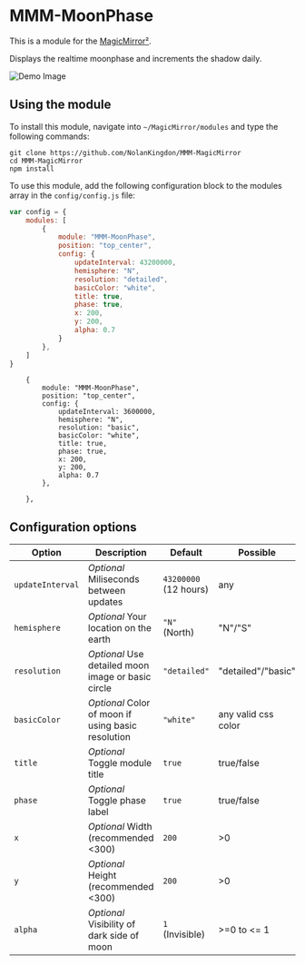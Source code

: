 # MMM-MoonPhase

This is a module for the [MagicMirror²](https://github.com/MichMich/MagicMirror/).

Displays the realtime moonphase and increments the shadow daily.

![Demo Image](https://github.com/NolanKingdon/MMM-MoonPhase/blob/master/images/2019-06-22-example-moons.png)

## Using the module



To install this module, navigate into `~/MagicMirror/modules` and type the following commands:
```
git clone https://github.com/NolanKingdon/MMM-MagicMirror
cd MMM-MagicMirror
npm install

```

To use this module, add the following configuration block to the modules array in the `config/config.js` file:
```js
var config = {
    modules: [
        {
			module: "MMM-MoonPhase",
			position: "top_center",
			config: {
				updateInterval: 43200000,
				hemisphere: "N",
				resolution: "detailed",
				basicColor: "white",
				title: true,
				phase: true,
				x: 200,
				y: 200,
				alpha: 0.7
			}
		},
    ]
}
```

		{
			module: "MMM-MoonPhase",
			position: "top_center",
			config: {
				updateInterval: 3600000,
				hemisphere: "N",
				resolution: "basic",
				basicColor: "white",
				title: true,
				phase: true,
				x: 200,
				y: 200,
				alpha: 0.7
			},

		},

## Configuration options

| Option           | Description                                       | Default              | Possible
|----------------- |---------------------------------------------------|----------------------|-----------
| `updateInterval` | *Optional* Miliseconds between updates            | `43200000` (12 hours)| any
| `hemisphere`     | *Optional* Your location on the earth             | `"N"` (North)        | "N"/"S"
| `resolution`     | *Optional* Use detailed moon image or basic circle| `"detailed"`         | "detailed"/"basic"
| `basicColor`     | *Optional* Color of moon if using basic resolution| `"white"`            | any valid css color
| `title`          | *Optional* Toggle module title                    | `true`               | true/false
| `phase`          | *Optional* Toggle phase label                     | `true`               | true/false
| `x`              | *Optional* Width (recommended <300)               | `200`                | >0
| `y`              | *Optional* Height (recommended <300)              | `200`                | >0
| `alpha`          | *Optional* Visibility of dark side of moon        | `1` (Invisible)      | >=0 to <= 1

